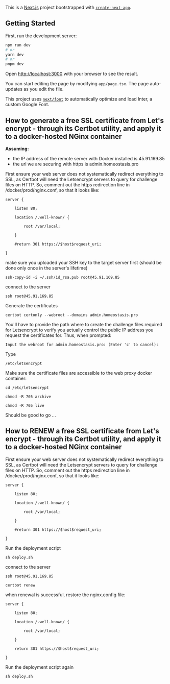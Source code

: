 This is a [Next.js](https://nextjs.org/) project bootstrapped with [`create-next-app`](https://github.com/vercel/next.js/tree/canary/packages/create-next-app).

## Getting Started

First, run the development server:

```bash
npm run dev
# or
yarn dev
# or
pnpm dev
```

Open [http://localhost:3000](http://localhost:3000) with your browser to see the result.

You can start editing the page by modifying `app/page.tsx`. The page auto-updates as you edit the file.

This project uses [`next/font`](https://nextjs.org/docs/basic-features/font-optimization) to automatically optimize and load Inter, a custom Google Font.

## How to generate a free SSL certificate from Let's encrypt - through its Certbot utility, and apply it to a docker-hosted NGinx container

**Assuming:**
* the IP address of the remote server with Docker installed is 45.91.169.85
* the url we are securing with https is admin.homeostasis.pro

First ensure your web server does not systematically redirect everything to SSL, as Certbot will need the Letsencrypt servers to query for challenge files on HTTP. So, comment out the https redirection line in /docker/prod/nginx.conf, so that it looks like:

`server {`

`    listen 80;`

`    location /.well-known/ {`

`        root /var/local;`

`    }`

`    #return 301 https://$host$request_uri;`

`}`

make sure you uploaded your SSH key to the target server first (should be done only once in the server's lifetime)

`ssh-copy-id -i ~/.ssh/id_rsa.pub root@45.91.169.85`

connect to the server

`ssh root@45.91.169.85`

Generate the certificates

`certbot certonly --webroot --domains admin.homeostasis.pro`

You'll have to provide the path where to create the challenge files required for Letsencrypt to verify you actually control the public IP address you request the certificates for. Thus, when prompted:

`Input the webroot for admin.homeostasis.pro: (Enter 'c' to cancel):`

Type

`/etc/letsencrypt`

Make sure the certificate files are accessible to the web proxy docker container:

`cd /etc/letsencrypt`

`chmod -R 705 archive`

`chmod -R 705 live`

Should be good to go ...

## How to RENEW a free SSL certificate from Let's encrypt - through its Certbot utility, and apply it to a docker-hosted NGinx container

First ensure your web server does not systematically redirect everything to SSL, as Certbot will need the Letsencrypt servers to query for challenge files on HTTP. So, comment out the https redirection line in /docker/prod/nginx.conf, so that it looks like:

`server {`

`    listen 80;`

`    location /.well-known/ {`

`        root /var/local;`

`    }`

`    #return 301 https://$host$request_uri;`

`}`

Run the deployment script

`sh deploy.sh`

connect to the server

`ssh root@45.91.169.85`

`certbot renew`

when renewal is successful, restore the nginx.config file:

`server {`

`    listen 80;`

`    location /.well-known/ {`

`        root /var/local;`

`    }`

`    return 301 https://$host$request_uri;`

`}`

Run the deployment script again

`sh deploy.sh`